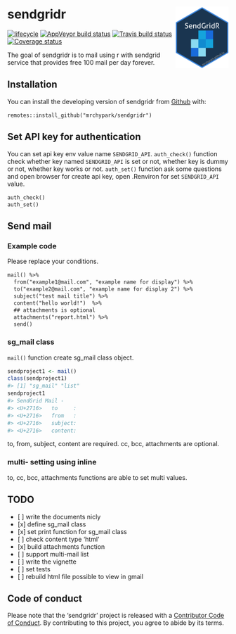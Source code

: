 
<!-- README.md is generated from README.Rmd. Please edit that file -->

# sendgridr <img src="man/figures/logo.png" align="right" height=140/>

[![lifecycle](https://img.shields.io/badge/lifecycle-experimental-orange.svg)](https://www.tidyverse.org/lifecycle/#experimental)
[![AppVeyor build
status](https://ci.appveyor.com/api/projects/status/github/mrchypark/sendgridr?branch=master&svg=true)](https://ci.appveyor.com/project/mrchypark/sendgridr)
[![Travis build
status](https://travis-ci.org/mrchypark/sendgridr.svg?branch=master)](https://travis-ci.org/mrchypark/sendgridr)
[![Coverage
status](https://codecov.io/gh/mrchypark/sendgridr/branch/master/graph/badge.svg)](https://codecov.io/github/mrchypark/sendgridr?branch=master)

The goal of sendgridr is to mail using r with sendgrid service that
provides free 100 mail per day forever.

## Installation

You can install the developing version of sendgridr from
[Github](https://github.com/mrchypark/sendgridr) with:

    remotes::install_github("mrchypark/sendgridr")

## Set API key for authentication

You can set api key env value name `SENDGRID_API`. `auth_check()`
function check whether key named `SENDGRID_API` is set or not, whether
key is dummy or not, whether key works or not. `auth_set()` function ask
some questions and open browser for create api key, open .Renviron for
set `SENDGRID_API` value.

    auth_check()
    auth_set()

## Send mail

### Example code

Please replace your conditions.

    mail() %>% 
      from("example1@mail.com", "example name for display") %>% 
      to("example2@mail.com", "example name for display 2") %>% 
      subject("test mail title") %>% 
      content("hello world!")  %>% 
      ## attachments is optional
      attachments("report.html") %>% 
      send()

### sg\_mail class

`mail()` function create sg\_mail class object.

``` r
sendproject1 <- mail()
class(sendproject1)
#> [1] "sg_mail" "list"
sendproject1
#> SendGrid Mail - 
#> <U+2716>   to     :
#> <U+2716>   from   : 
#> <U+2716>   subject: 
#> <U+2716>   content:
```

to, from, subject, content are required. cc, bcc, attachments are
optional.

### multi- setting using inline

to, cc, bcc, attachments functions are able to set multi values.

## TODO

  - \[ \] write the documents nicly
  - \[x\] define sg\_mail class
  - \[x\] set print function for sg\_mail class
  - \[ \] check content type ‘html’
  - \[x\] build attachments function
  - \[ \] support multi-mail list
  - \[ \] write the vignette
  - \[ \] set tests
  - \[ \] rebuild html file possible to view in gmail

## Code of conduct

Please note that the ‘sendgridr’ project is released with a [Contributor
Code of Conduct](CODE_OF_CONDUCT.md). By contributing to this project,
you agree to abide by its terms.
